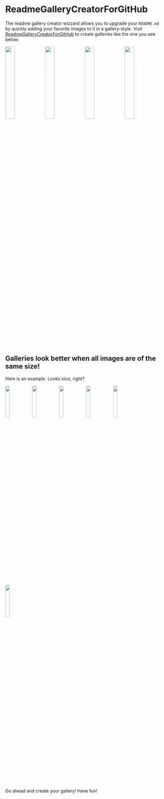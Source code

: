 # ReadmeGalleryCreatorForGitHub

The readme gallery creator wizzard allows you to upgrade your `README.md` by quickly adding
your favorite images to it in a gallery-style.
Visit [ReadmeGalleryCreatorForGitHub](http://felixhayashi.github.io/ReadmeGalleryCreatorForGitHub/) to create
galleries like the one you see below:

<img src="https://cloud.githubusercontent.com/assets/4307137/10112023/785137f4-63d8-11e5-8e50-bd514ad0a31d.png" width="24.25%"></img>
<img src="https://cloud.githubusercontent.com/assets/4307137/10112028/7efc1f7e-63d8-11e5-9142-0f7950849d93.png" width="24.25%"></img>
<img src="https://cloud.githubusercontent.com/assets/4307137/10112030/821c471a-63d8-11e5-87e9-5280a710a8e3.png" width="24.25%"></img>
<img src="https://cloud.githubusercontent.com/assets/4307137/10112059/9e70bb1c-63d8-11e5-8c06-2e8ceecb4b86.png" width="24.25%"></img> 

##  Galleries look better when all images are of the same size!

Here is an example. Looks nice, right?

<img src="https://cloud.githubusercontent.com/assets/4307137/9981521/384afc1a-5fc0-11e5-92bc-2c2ce5996766.png" width="16.166666666666668%"></img>
<img src="https://cloud.githubusercontent.com/assets/4307137/9981522/3863033c-5fc0-11e5-9c2d-f27762f51f8b.png" width="16.166666666666668%"></img>
<img src="https://cloud.githubusercontent.com/assets/4307137/9981524/386d61b0-5fc0-11e5-9485-94f75be5e049.png" width="16.166666666666668%"></img>
<img src="https://cloud.githubusercontent.com/assets/4307137/9981523/386d00a8-5fc0-11e5-9006-11ed7abce725.png" width="16.166666666666668%"></img>
<img src="https://cloud.githubusercontent.com/assets/4307137/10105283/251b6868-63ae-11e5-9918-b789d9d682ec.png" width="16.166666666666668%"></img>
<img src="https://cloud.githubusercontent.com/assets/4307137/10105290/2a183f3a-63ae-11e5-9380-50d9f6d8afd6.png" width="16.166666666666668%"></img>

Go ahead and create your gallery! Have fun!
